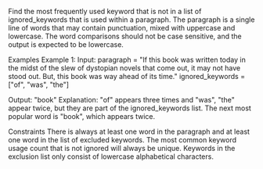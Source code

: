 Find the most frequently used keyword that is not in a list of ignored_keywords that is used within a paragraph. The paragraph is a single line of words that may contain punctuation, mixed with uppercase and lowercase. The word comparisons should not be case sensitive, and the output is expected to be lowercase.

Examples
Example 1:
Input:
paragraph = "If this book was written today in the midst of the slew of dystopian novels that come out, it may not have stood out. But, this book was way ahead of its time." ignored_keywords = ["of", "was", "the"]

Output: "book"
Explanation:
"of" appears three times and "was", "the" appear twice, but they are part of the ignored_keywords list. The next most popular word is "book", which appears twice.

Constraints
There is always at least one word in the paragraph and at least one word in the list of excluded keywords. The most common keyword usage count that is not ignored will always be unique. Keywords in the exclusion list only consist of lowercase alphabetical characters.